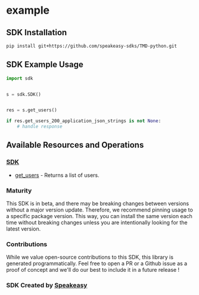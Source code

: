 # example

<!-- Start SDK Installation -->
## SDK Installation

```bash
pip install git+https://github.com/speakeasy-sdks/TMD-python.git
```
<!-- End SDK Installation -->

## SDK Example Usage
<!-- Start SDK Example Usage -->
```python
import sdk


s = sdk.SDK()


res = s.get_users()

if res.get_users_200_application_json_strings is not None:
    # handle response
```
<!-- End SDK Example Usage -->

<!-- Start SDK Available Operations -->
## Available Resources and Operations

### [SDK](docs/sdk/README.md)

* [get_users](docs/sdk/README.md#get_users) - Returns a list of users.
<!-- End SDK Available Operations -->

### Maturity

This SDK is in beta, and there may be breaking changes between versions without a major version update. Therefore, we recommend pinning usage
to a specific package version. This way, you can install the same version each time without breaking changes unless you are intentionally
looking for the latest version.

### Contributions

While we value open-source contributions to this SDK, this library is generated programmatically.
Feel free to open a PR or a Github issue as a proof of concept and we'll do our best to include it in a future release !

### SDK Created by [Speakeasy](https://docs.speakeasyapi.dev/docs/using-speakeasy/client-sdks)
